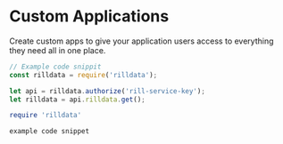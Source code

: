 # Custom Applications

Create custom apps to give your application users access to everything they need all in one place.

```javascript
// Example code snippit
const rilldata = require('rilldata');

let api = rilldata.authorize('rill-service-key');
let rilldata = api.rilldata.get();
```

```ruby
require 'rilldata'

example code snippet
```